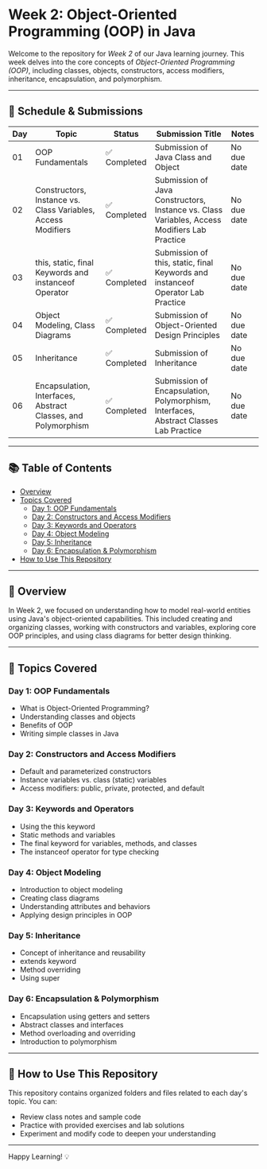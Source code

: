 # Week 2: Object-Oriented Programming (OOP) in Java

Welcome to the repository for *Week 2* of our Java learning journey. This week delves into the core concepts of *Object-Oriented Programming (OOP)*, including classes, objects, constructors, access modifiers, inheritance, encapsulation, and polymorphism.

---

## 📅 Schedule & Submissions

| Day | Topic                                                                 | Status     | Submission Title                                                                                 | Notes         |
|-----|-----------------------------------------------------------------------|------------|--------------------------------------------------------------------------------------------------|---------------|
| 01  | OOP Fundamentals                                                      | ✅ Completed | Submission of Java Class and Object                                                              | No due date   |
| 02  | Constructors, Instance vs. Class Variables, Access Modifiers         | ✅ Completed | Submission of Java Constructors, Instance vs. Class Variables, Access Modifiers Lab Practice     | No due date   |
| 03  | this, static, final Keywords and instanceof Operator         | ✅ Completed | Submission of this, static, final Keywords and instanceof Operator Lab Practice          | No due date   |
| 04  | Object Modeling, Class Diagrams                                      | ✅ Completed | Submission of Object-Oriented Design Principles                                                  | No due date   |
| 05  | Inheritance                                                          | ✅ Completed | Submission of Inheritance                                                                        | No due date   |
| 06  | Encapsulation, Interfaces, Abstract Classes, and Polymorphism       | ✅ Completed | Submission of Encapsulation, Polymorphism, Interfaces, Abstract Classes Lab Practice             | No due date   |

---

## 📚 Table of Contents

- [Overview](#overview)
- [Topics Covered](#topics-covered)
  - [Day 1: OOP Fundamentals](#day-1-oop-fundamentals)
  - [Day 2: Constructors and Access Modifiers](#day-2-constructors-and-access-modifiers)
  - [Day 3: Keywords and Operators](#day-3-keywords-and-operators)
  - [Day 4: Object Modeling](#day-4-object-modeling)
  - [Day 5: Inheritance](#day-5-inheritance)
  - [Day 6: Encapsulation & Polymorphism](#day-6-encapsulation--polymorphism)
- [How to Use This Repository](#how-to-use-this-repository)

---

## 📝 Overview

In Week 2, we focused on understanding how to model real-world entities using Java's object-oriented capabilities. This included creating and organizing classes, working with constructors and variables, exploring core OOP principles, and using class diagrams for better design thinking.

---

## 🧠 Topics Covered

### Day 1: OOP Fundamentals
- What is Object-Oriented Programming?
- Understanding classes and objects
- Benefits of OOP
- Writing simple classes in Java

### Day 2: Constructors and Access Modifiers
- Default and parameterized constructors
- Instance variables vs. class (static) variables
- Access modifiers: public, private, protected, and default

### Day 3: Keywords and Operators
- Using the this keyword
- Static methods and variables
- The final keyword for variables, methods, and classes
- The instanceof operator for type checking

### Day 4: Object Modeling
- Introduction to object modeling
- Creating class diagrams
- Understanding attributes and behaviors
- Applying design principles in OOP

### Day 5: Inheritance
- Concept of inheritance and reusability
- extends keyword
- Method overriding
- Using super

### Day 6: Encapsulation & Polymorphism
- Encapsulation using getters and setters
- Abstract classes and interfaces
- Method overloading and overriding
- Introduction to polymorphism

---

## 🚀 How to Use This Repository

This repository contains organized folders and files related to each day's topic. You can:
- Review class notes and sample code
- Practice with provided exercises and lab solutions
- Experiment and modify code to deepen your understanding

---

Happy Learning! 💡
